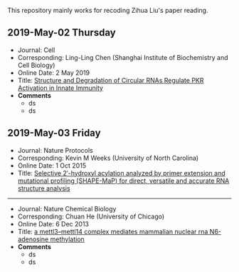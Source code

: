 This repository mainly works for recoding Zihua Liu's paper reading.


## **2019-May-02 Thursday**
* Journal: Cell
* Corresponding: Ling-Ling Chen (Shanghai Institute of Biochemistry and Cell Biology)
* Online Date: 2 May 2019
* Title: [Structure and Degradation of Circular RNAs Regulate PKR Activation in Innate Immunity](https://www.sciencedirect.com/science/article/pii/S0092867419303472)
* **Comments**
  * ds
  * ds


## **2019-May-03 Friday**

* Journal: Nature Protocols
* Corresponding: Kevin M Weeks (University of North Carolina)
* Online Date: 1 Oct 2015
* Title: [Selective 2′-hydroxyl acylation analyzed
by primer extension and mutational profiling (SHAPE-MaP) for direct, versatile and accurate
RNA structure analysis](https://www.nature.com/articles/nprot.2015.103)

***

* Journal: Nature Chemical Biology
* Corresponding: Chuan He (University of Chicago)
* Online Date: 6 Dec 2013
* Title: [a mettl3–mettl14 complex mediates
mammalian nuclear rna N6-adenosine methylation](https://www.nature.com/articles/nchembio.1432.pdf)
* **Comments**
  * ds
  * ds
